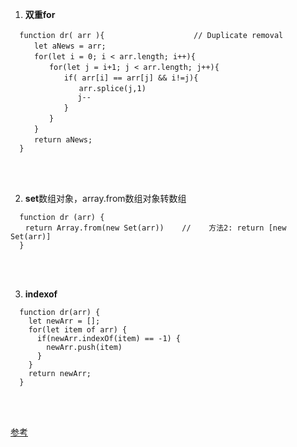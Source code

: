 ﻿1. **双重for**

  ```
    function dr( arr ){　　　　　　　　　　　　// Duplicate removal
    　　let aNews = arr;
    　　for(let i = 0; i < arr.length; i++){
    　　　　for(let j = i+1; j < arr.length; j++){
    　　　　　　if( arr[i] == arr[j] && i!=j){　　
    　　　　　　　　arr.splice(j,1)
                 j--
    　　　　　　}
    　　　　}
    　　}
    　　return aNews;
    }
  ```

<br/><br/>

2. **set**数组对象，array.from数组对象转数组

  ```
    function dr (arr) {
  　　return Array.from(new Set(arr))    //    方法2: return [new Set(arr)]
    }
  ```

<br/><br/>

3. **indexof**

  ```
    function dr(arr) {
      let newArr = [];
      for(let item of arr) {
        if(newArr.indexOf(item) == -1) {
          newArr.push(item)  
        }
      }
      return newArr;    
    }
  ```

 


<br/><br/>

[参考](https://segmentfault.com/a/1190000016418021?utm_source=tag-newest)